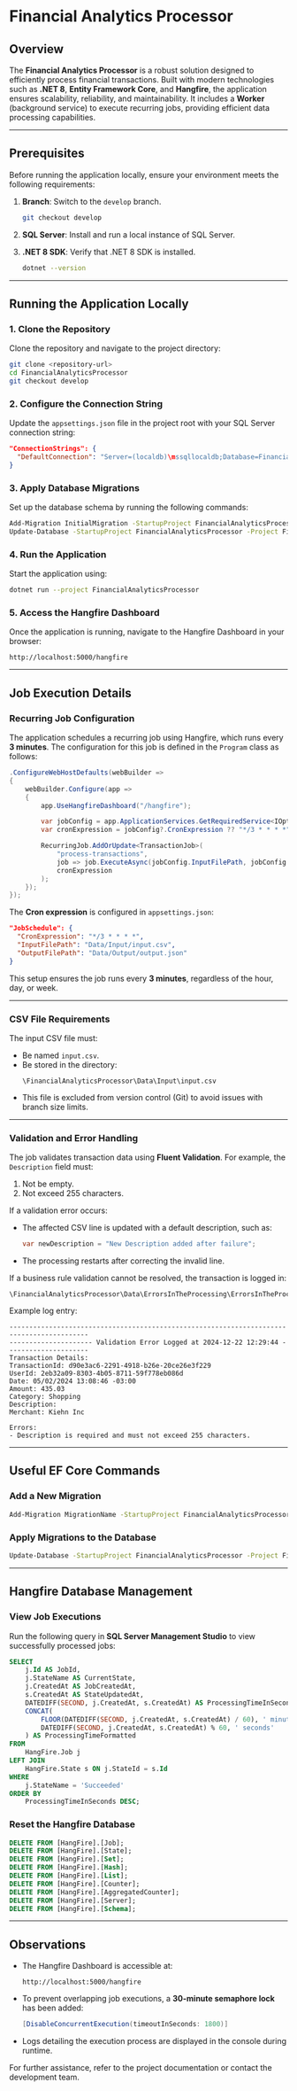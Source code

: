 
# Financial Analytics Processor

## Overview

The **Financial Analytics Processor** is a robust solution designed to efficiently process financial transactions. Built with modern technologies such as **.NET 8**, **Entity Framework Core**, and **Hangfire**, the application ensures scalability, reliability, and maintainability. It includes a **Worker** (background service) to execute recurring jobs, providing efficient data processing capabilities.

---

## Prerequisites

Before running the application locally, ensure your environment meets the following requirements:

1. **Branch**: Switch to the `develop` branch.
   ```bash
   git checkout develop
   ```

2. **SQL Server**: Install and run a local instance of SQL Server.

3. **.NET 8 SDK**: Verify that .NET 8 SDK is installed.
   ```bash
   dotnet --version
   ```

---

## Running the Application Locally

### 1. Clone the Repository

Clone the repository and navigate to the project directory:
```bash
git clone <repository-url>
cd FinancialAnalyticsProcessor
git checkout develop
```

### 2. Configure the Connection String

Update the `appsettings.json` file in the project root with your SQL Server connection string:
```json
"ConnectionStrings": {
  "DefaultConnection": "Server=(localdb)\mssqllocaldb;Database=FinancialAnalyticsDB;Trusted_Connection=True;"
}
```

### 3. Apply Database Migrations

Set up the database schema by running the following commands:
```bash
Add-Migration InitialMigration -StartupProject FinancialAnalyticsProcessor -Project FinancialAnalyticsProcessor.Infrastructure
Update-Database -StartupProject FinancialAnalyticsProcessor -Project FinancialAnalyticsProcessor.Infrastructure
```

### 4. Run the Application

Start the application using:
```bash
dotnet run --project FinancialAnalyticsProcessor
```

### 5. Access the Hangfire Dashboard

Once the application is running, navigate to the Hangfire Dashboard in your browser:
```
http://localhost:5000/hangfire
```

---

## Job Execution Details

### Recurring Job Configuration

The application schedules a recurring job using Hangfire, which runs every **3 minutes**. The configuration for this job is defined in the `Program` class as follows:

```csharp
.ConfigureWebHostDefaults(webBuilder =>
{
    webBuilder.Configure(app =>
    {
        app.UseHangfireDashboard("/hangfire");

        var jobConfig = app.ApplicationServices.GetRequiredService<IOptions<JobScheduleConfig>>().Value;
        var cronExpression = jobConfig?.CronExpression ?? "*/3 * * * *";

        RecurringJob.AddOrUpdate<TransactionJob>(
            "process-transactions",
            job => job.ExecuteAsync(jobConfig.InputFilePath, jobConfig.OutputFilePath),
            cronExpression
        );
    });
});
```

The **Cron expression** is configured in `appsettings.json`:
```json
"JobSchedule": {
  "CronExpression": "*/3 * * * *",
  "InputFilePath": "Data/Input/input.csv",
  "OutputFilePath": "Data/Output/output.json"
}
```

This setup ensures the job runs every **3 minutes**, regardless of the hour, day, or week.

---

### CSV File Requirements

The input CSV file must:
- Be named `input.csv`.
- Be stored in the directory:
  ```
  \FinancialAnalyticsProcessor\Data\Input\input.csv
  ```
- This file is excluded from version control (Git) to avoid issues with branch size limits.

---

### Validation and Error Handling

The job validates transaction data using **Fluent Validation**. For example, the `Description` field must:
1. Not be empty.
2. Not exceed 255 characters.

If a validation error occurs:
- The affected CSV line is updated with a default description, such as:
  ```csharp
  var newDescription = "New Description added after failure";
  ```
- The processing restarts after correcting the invalid line.

If a business rule validation cannot be resolved, the transaction is logged in:
```
\FinancialAnalyticsProcessor\Data\ErrorsInTheProcessing\ErrorsInTheProcessing.txt
```

Example log entry:
```
------------------------------------------------------------------------------------------
--------------------- Validation Error Logged at 2024-12-22 12:29:44 ---------------------
Transaction Details:
TransactionId: d90e3ac6-2291-4918-b26e-20ce26e3f229
UserId: 2eb32a09-8303-4b05-8711-59f778eb086d
Date: 05/02/2024 13:08:46 -03:00
Amount: 435.03
Category: Shopping
Description: 
Merchant: Kiehn Inc

Errors:
- Description is required and must not exceed 255 characters.
```

---

## Useful EF Core Commands

### Add a New Migration
```bash
Add-Migration MigrationName -StartupProject FinancialAnalyticsProcessor -Project FinancialAnalyticsProcessor.Infrastructure
```

### Apply Migrations to the Database
```bash
Update-Database -StartupProject FinancialAnalyticsProcessor -Project FinancialAnalyticsProcessor.Infrastructure
```

---

## Hangfire Database Management

### View Job Executions

Run the following query in **SQL Server Management Studio** to view successfully processed jobs:
```sql
SELECT 
    j.Id AS JobId,
    j.StateName AS CurrentState,
    j.CreatedAt AS JobCreatedAt,
    s.CreatedAt AS StateUpdatedAt,
    DATEDIFF(SECOND, j.CreatedAt, s.CreatedAt) AS ProcessingTimeInSeconds,
    CONCAT(
        FLOOR(DATEDIFF(SECOND, j.CreatedAt, s.CreatedAt) / 60), ' minutes and ',
        DATEDIFF(SECOND, j.CreatedAt, s.CreatedAt) % 60, ' seconds'
    ) AS ProcessingTimeFormatted
FROM 
    HangFire.Job j
LEFT JOIN 
    HangFire.State s ON j.StateId = s.Id
WHERE 
    j.StateName = 'Succeeded'
ORDER BY 
    ProcessingTimeInSeconds DESC;
```

### Reset the Hangfire Database
```sql
DELETE FROM [HangFire].[Job];
DELETE FROM [HangFire].[State];
DELETE FROM [HangFire].[Set];
DELETE FROM [HangFire].[Hash];
DELETE FROM [HangFire].[List];
DELETE FROM [HangFire].[Counter];
DELETE FROM [HangFire].[AggregatedCounter];
DELETE FROM [HangFire].[Server];
DELETE FROM [HangFire].[Schema];
```

---

## Observations

- The Hangfire Dashboard is accessible at:
  ```
  http://localhost:5000/hangfire
  ```
- To prevent overlapping job executions, a **30-minute semaphore lock** has been added:
  ```csharp
  [DisableConcurrentExecution(timeoutInSeconds: 1800)]
  ```
- Logs detailing the execution process are displayed in the console during runtime.

For further assistance, refer to the project documentation or contact the development team.

